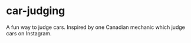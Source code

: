 # car-judging
A fun way to judge cars. Inspired by one Canadian mechanic which judge cars on Instagram.
